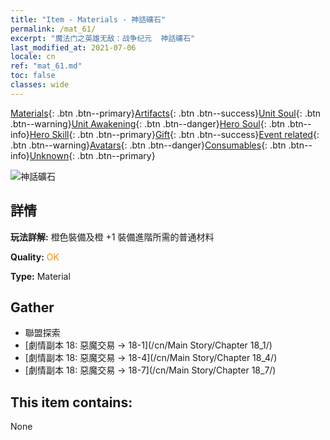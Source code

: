 ```yaml
---
title: "Item - Materials - 神話礦石"
permalink: /mat_61/
excerpt: "魔法门之英雄无敌：战争纪元  神話礦石"
last_modified_at: 2021-07-06
locale: cn
ref: "mat_61.md"
toc: false
classes: wide
---
```

 [Materials](/ItemsCN/){: .btn .btn--primary}[Artifacts](/ItemsCN/Artifacts/){: .btn .btn--success}[Unit Soul](/ItemsCN/UnitSoul/){: .btn .btn--warning}[Unit Awakening](/ItemsCN/UnitAwakening/){: .btn .btn--danger}[Hero Soul](/ItemsCN/HeroSoul/){: .btn .btn--info}[Hero Skill](/ItemsCN/HeroSkill/){: .btn .btn--primary}[Gift](/ItemsCN/Gift/){: .btn .btn--success}[Event related](/ItemsCN/Events/){: .btn .btn--warning}[Avatars](/ItemsCN/Avatars/){: .btn .btn--danger}[Consumables](/ItemsCN/Consumables/){: .btn .btn--info}[Unknown](/ItemsCN/Unknown/){: .btn .btn--primary}

 ![神話礦石](/images/t/i_cailiao_kuangshi3.png)

## 詳情
 **玩法詳解:** 橙色裝備及橙 +1 裝備進階所需的普通材料

 **Quality:** <span style="color: #FF8C00">OK</span>

 **Type:** Material

## Gather

*    聯盟探索 
*    [劇情副本 18: 惡魔交易 -> 18-1](/cn/Main Story/Chapter 18_1/) 
*    [劇情副本 18: 惡魔交易 -> 18-4](/cn/Main Story/Chapter 18_4/) 
*    [劇情副本 18: 惡魔交易 -> 18-7](/cn/Main Story/Chapter 18_7/) 

## This item contains:

  None

